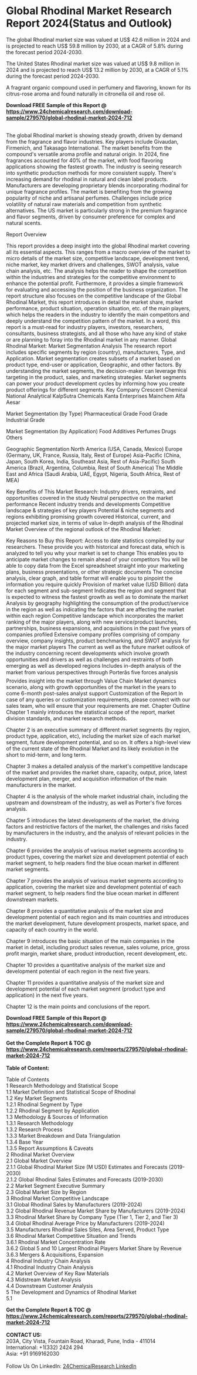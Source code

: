 <h1>Global Rhodinal Market Research Report 2024(Status and Outlook)</h1><p>The global Rhodinal market size was valued at US$ 42.6 million in 2024 and is projected to reach US$ 59.8 million by 2030, at a CAGR of 5.8% during the forecast period 2024-2030.</p><p>
The United States Rhodinal market size was valued at US$ 9.8 million in 2024 and is projected to reach US$ 13.2 million by 2030, at a CAGR of 5.1% during the forecast period 2024-2030.</p><p>
A fragrant organic compound used in perfumery and flavoring, known for its citrus-rose aroma and found naturally in citronella oil and rose oil.</p><div><b>Download FREE Sample of this Report @ 
            <a href="https://www.24chemicalresearch.com/download-sample/279570/global-rhodinal-market-2024-712">
            https://www.24chemicalresearch.com/download-sample/279570/global-rhodinal-market-2024-712</a></b></div><br><p>
The global Rhodinal market is showing steady growth, driven by demand from the fragrance and flavor industries. Key players include Givaudan, Firmenich, and Takasago International. The market benefits from the compound's versatile aroma profile and natural origin. In 2024, fine fragrances accounted for 40% of the market, with food flavoring applications showing the fastest growth. The industry is seeing research into synthetic production methods for more consistent supply. There's increasing demand for rhodinal in natural and clean label products. Manufacturers are developing proprietary blends incorporating rhodinal for unique fragrance profiles. The market is benefiting from the growing popularity of niche and artisanal perfumes. Challenges include price volatility of natural raw materials and competition from synthetic alternatives. The US market is particularly strong in the premium fragrance and flavor segments, driven by consumer preference for complex and natural scents.</p><p>
Report Overview</p><p>
 This report provides a deep insight into the global Rhodinal market covering all its essential aspects. This ranges from a macro overview of the market to micro details of the market size, competitive landscape, development trend, niche market, key market drivers and challenges, SWOT analysis, value chain analysis, etc.
 The analysis helps the reader to shape the competition within the industries and strategies for the competitive environment to enhance the potential profit. Furthermore, it provides a simple framework for evaluating and accessing the position of the business organization. The report structure also focuses on the competitive landscape of the Global Rhodinal Market, this report introduces in detail the market share, market performance, product situation, operation situation, etc. of the main players, which helps the readers in the industry to identify the main competitors and deeply understand the competition pattern of the market.
 In a word, this report is a must-read for industry players, investors, researchers, consultants, business strategists, and all those who have any kind of stake or are planning to foray into the Rhodinal market in any manner.
 Global Rhodinal Market: Market Segmentation Analysis
 The research report includes specific segments by region (country), manufacturers, Type, and Application. Market segmentation creates subsets of a market based on product type, end-user or application, Geographic, and other factors. By understanding the market segments, the decision-maker can leverage this targeting in the product, sales, and marketing strategies. Market segments can power your product development cycles by informing how you create product offerings for different segments.
 Key Company
 Crescent Chemical
 National Analytical
 KalpSutra Chemicals
 Kanta Enterprises
 Mainchem
 Alfa Aesar</p><p>
 Market Segmentation (by Type)
 Pharmaceutical Grade
 Food Grade
 Industrial Grade</p><p>
 Market Segmentation (by Application)
 Food Additives
 Perfumes
 Drugs
 Others</p><p>
 Geographic Segmentation
North America (USA, Canada, Mexico)
Europe (Germany, UK, France, Russia, Italy, Rest of Europe)
Asia-Pacific (China, Japan, South Korea, India, Southeast Asia, Rest of Asia-Pacific)
South America (Brazil, Argentina, Columbia, Rest of South America)
The Middle East and Africa (Saudi Arabia, UAE, Egypt, Nigeria, South Africa, Rest of MEA)</p><p>
 Key Benefits of This Market Research:
Industry drivers, restraints, and opportunities covered in the study
Neutral perspective on the market performance
Recent industry trends and developments
Competitive landscape &amp; strategies of key players
Potential &amp; niche segments and regions exhibiting promising growth covered
Historical, current, and projected market size, in terms of value
In-depth analysis of the Rhodinal Market
Overview of the regional outlook of the Rhodinal Market:</p><p>
 Key Reasons to Buy this Report:
Access to date statistics compiled by our researchers. These provide you with historical and forecast data, which is analyzed to tell you why your market is set to change
This enables you to anticipate market changes to remain ahead of your competitors
You will be able to copy data from the Excel spreadsheet straight into your marketing plans, business presentations, or other strategic documents
The concise analysis, clear graph, and table format will enable you to pinpoint the information you require quickly
Provision of market value (USD Billion) data for each segment and sub-segment
Indicates the region and segment that is expected to witness the fastest growth as well as to dominate the market
Analysis by geography highlighting the consumption of the product/service in the region as well as indicating the factors that are affecting the market within each region
Competitive landscape which incorporates the market ranking of the major players, along with new service/product launches, partnerships, business expansions, and acquisitions in the past five years of companies profiled
Extensive company profiles comprising of company overview, company insights, product benchmarking, and SWOT analysis for the major market players
The current as well as the future market outlook of the industry concerning recent developments which involve growth opportunities and drivers as well as challenges and restraints of both emerging as well as developed regions
Includes in-depth analysis of the market from various perspectives through Porterâs five forces analysis
Provides insight into the market through Value Chain
Market dynamics scenario, along with growth opportunities of the market in the years to come
6-month post-sales analyst support
 Customization of the Report
 In case of any queries or customization requirements, please connect with our sales team, who will ensure that your requirements are met.
 Chapter Outline
 Chapter 1 mainly introduces the statistical scope of the report, market division standards, and market research methods.</p><p>
 Chapter 2 is an executive summary of different market segments (by region, product type, application, etc), including the market size of each market segment, future development potential, and so on. It offers a high-level view of the current state of the Rhodinal Market and its likely evolution in the short to mid-term, and long term.</p><p>
 Chapter 3 makes a detailed analysis of the market's competitive landscape of the market and provides the market share, capacity, output, price, latest development plan, merger, and acquisition information of the main manufacturers in the market.</p><p>
 Chapter 4 is the analysis of the whole market industrial chain, including the upstream and downstream of the industry, as well as Porter's five forces analysis.</p><p>
 Chapter 5 introduces the latest developments of the market, the driving factors and restrictive factors of the market, the challenges and risks faced by manufacturers in the industry, and the analysis of relevant policies in the industry.</p><p>
 Chapter 6 provides the analysis of various market segments according to product types, covering the market size and development potential of each market segment, to help readers find the blue ocean market in different market segments.</p><p>
 Chapter 7 provides the analysis of various market segments according to application, covering the market size and development potential of each market segment, to help readers find the blue ocean market in different downstream markets.</p><p>
 Chapter 8 provides a quantitative analysis of the market size and development potential of each region and its main countries and introduces the market development, future development prospects, market space, and capacity of each country in the world.</p><p>
 Chapter 9 introduces the basic situation of the main companies in the market in detail, including product sales revenue, sales volume, price, gross profit margin, market share, product introduction, recent development, etc.</p><p>
 Chapter 10 provides a quantitative analysis of the market size and development potential of each region in the next five years.</p><p>
 Chapter 11 provides a quantitative analysis of the market size and development potential of each market segment (product type and application) in the next five years.</p><p>
 Chapter 12 is the main points and conclusions of the report.</p><div><b>Download FREE Sample of this Report @ 
            <a href="https://www.24chemicalresearch.com/download-sample/279570/global-rhodinal-market-2024-712">
            https://www.24chemicalresearch.com/download-sample/279570/global-rhodinal-market-2024-712</a></b></div><br><div><b>Get the Complete Report & TOC @ 
            <a href="https://www.24chemicalresearch.com/reports/279570/global-rhodinal-market-2024-712">
            https://www.24chemicalresearch.com/reports/279570/global-rhodinal-market-2024-712</a></b></div><br>
            <b>Table of Content:</b><p>Table of Contents<br />
 1 Research Methodology and Statistical Scope<br />
 1.1 Market Definition and Statistical Scope of Rhodinal<br />
 1.2 Key Market Segments<br />
 1.2.1 Rhodinal Segment by Type<br />
 1.2.2 Rhodinal Segment by Application<br />
 1.3 Methodology & Sources of Information<br />
 1.3.1 Research Methodology<br />
 1.3.2 Research Process<br />
 1.3.3 Market Breakdown and Data Triangulation<br />
 1.3.4 Base Year<br />
 1.3.5 Report Assumptions & Caveats<br />
 2 Rhodinal Market Overview<br />
 2.1 Global Market Overview<br />
 2.1.1 Global Rhodinal Market Size (M USD) Estimates and Forecasts (2019-2030)<br />
 2.1.2 Global Rhodinal Sales Estimates and Forecasts (2019-2030)<br />
 2.2 Market Segment Executive Summary<br />
 2.3 Global Market Size by Region<br />
 3 Rhodinal Market Competitive Landscape<br />
 3.1 Global Rhodinal Sales by Manufacturers (2019-2024)<br />
 3.2 Global Rhodinal Revenue Market Share by Manufacturers (2019-2024)<br />
 3.3 Rhodinal Market Share by Company Type (Tier 1, Tier 2, and Tier 3)<br />
 3.4 Global Rhodinal Average Price by Manufacturers (2019-2024)<br />
 3.5 Manufacturers Rhodinal Sales Sites, Area Served, Product Type<br />
 3.6 Rhodinal Market Competitive Situation and Trends<br />
 3.6.1 Rhodinal Market Concentration Rate<br />
 3.6.2 Global 5 and 10 Largest Rhodinal Players Market Share by Revenue<br />
 3.6.3 Mergers & Acquisitions, Expansion<br />
 4 Rhodinal Industry Chain Analysis<br />
 4.1 Rhodinal Industry Chain Analysis<br />
 4.2 Market Overview of Key Raw Materials<br />
 4.3 Midstream Market Analysis<br />
 4.4 Downstream Customer Analysis<br />
 5 The Development and Dynamics of Rhodinal Market <br />
 5.1</p><div><b>Get the Complete Report & TOC @ 
            <a href="https://www.24chemicalresearch.com/reports/279570/global-rhodinal-market-2024-712">
            https://www.24chemicalresearch.com/reports/279570/global-rhodinal-market-2024-712</a></b></div><br><b>CONTACT US:</b><br>
            203A, City Vista, Fountain Road, Kharadi, Pune, India - 411014<br>
            International: +1(332) 2424 294<br>
            Asia: +91 9169162030 <br><br>
            Follow Us On LinkedIn: <a href="https://www.linkedin.com/company/24chemicalresearch/">24ChemicalResearch LinkedIn</a>